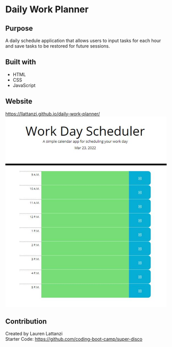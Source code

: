 # Daily Work Planner

## Purpose
A daily schedule application that allows users to input tasks for each hour and save tasks to be restored for future sessions.

## Built with
* HTML
* CSS
* JavaScript

## Website
https://llattanzi.github.io/daily-work-planner/
![Alt text](./planner-screenshot.JPG?raw=true)

## Contribution
Created by Lauren Lattanzi  
Starter Code: https://github.com/coding-boot-camp/super-disco